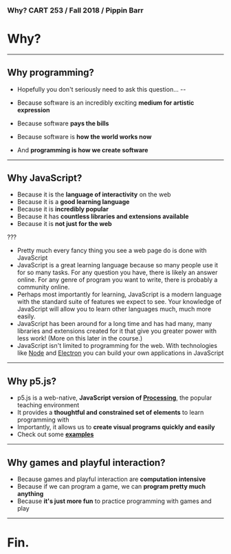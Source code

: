 ### Why? CART 253 / Fall 2018 / Pippin Barr

# Why?

---

## Why programming?

- Hopefully you don't seriously need to ask this question...
--

- Because software is an incredibly exciting __medium for artistic expression__
- Because software __pays the bills__
- Because software is __how the world works now__
- And __programming is how we create software__

---

## Why JavaScript?

- Because it is the __language of interactivity__ on the web
- Because it is a __good learning language__
- Because it is __incredibly popular__
- Because it has __countless libraries and extensions available__
- Because it is __not just for the web__

???

- Pretty much every fancy thing you see a web page do is done with JavaScript
- JavaScript is a great learning language because so many people use it for so many tasks. For any question you have, there is likely an answer online. For any genre of program you want to write, there is probably a community online.
- Perhaps most importantly for learning, JavaScript is a modern language with the standard suite of features we expect to see. Your knowledge of JavaScript will allow you to learn other languages much, much more easily.
- JavaScript has been around for a long time and has had many, many libraries and extensions created for it that give you greater power with less work! (More on this later in the course.)
- JavaScript isn't limited to programming for the web. With technologies like [Node](https://nodejs.org/en/) and [Electron](https://electronjs.org/) you can build your own applications in JavaScript

---

## Why p5.js?

- p5.js is a web-native, __JavaScript version of [Processing](https://processing.org/)__, the popular teaching environment
- It provides a __thoughtful and constrained set of elements__ to learn programming with
- Importantly, it allows us to __create visual programs quickly and easily__
- Check out some __[examples](https://p5js.org/examples/)__

---

## Why games and playful interaction?

- Because games and playful interaction are __computation intensive__
- Because if we can program a game, we can __program pretty much anything__
- Because __it's just more fun__ to practice programming with games and play

---

# Fin.
